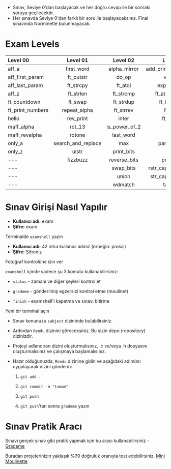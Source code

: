 - Sınav, Seviye 0'dan başlayacak ve her doğru cevap ile bir sonraki soruya geçilecektir. 
- Her sınavda Seviye 0'dan farklı bir soru ile başlayacaksınız. Final sınavında Norminette bulunmayacak.

# Exam Levels

Level 00          | Level 01            | Level 02          | Level 03          | Level 04            | Level 05
:-----------  	  | :-----------:       | :-----------:     | -----------:      | -----------:        | -----------:
aff_a             | first_word          | alpha_mirror      | add_prime_sum     | check_mate          | brackets
aff_first_param	  | ft_putstr           | do_op	            | epur_str          | fprime              | print_memory
aff_last_param	  | ft_strcpy           | ft_atoi	      	| expand_str        | ft_itoa             | rpn_calc
aff_z		  | ft_strlen                 | ft_strcmp 		        | ft_atoi_base      | ft_list_foreach     | cycle_detector
ft_countdown	  | ft_swap		          | ft_strdup 	      | ft_list_size      | ft_list_remove_if   | options
ft_print_numbers  | repeat_alpha		| ft_strrev	      | ft_range          | ft_split            | biggest_pal
hello		  | rev_print	          |	inter		    	| ft_rrange         | rev_wstr            |
maff_alpha	  | rot_13	          |	is_power_of_2       			| hidenp            | rostring            |
maff_revalpha	  | rotone          	  |	last_word 	    | lcm               | sort_int_tab        |
only_a	          | search_and_replace	|	max     		| paramsum          | sort_list           |
only_z	          | ulstr             	|	print_bits	            	| pgcd              | flood_fill
---	          |    fizzbuzz                	| reverse_bits        | print_hex         | brainfuck
---	          |                     	| swap_bits      | rstr_capitalizer  | ft_itoa_base
---           |                     	| union         | str_capitalizer   | moment
---	          |                     	| wdmatch            | tab_mult         




# Sınav Girişi Nasıl Yapılır

- **Kullanıcı adı:** exam
- **Şifre:** exam

Terminalde `examshell` yazın

- **Kullanıcı adı:** 42 intra kullanıcı adınız (örneğin: prossi)
- **Şifre:** Şifreniz

Fotoğraf kontrolüne izin ver

`examshell` içinde sadece şu 3 komutu kullanabilirsiniz:

- `status` - zamanı ve diğer şeyleri kontrol et

- `grademe` - gönderilmiş egzersizi kontrol etme (moulinet)

- `finish` - examshell'i kapatma ve sınavı bitirme

Yeni bir terminal açın

- Sınav konunuzu `subject` dizininde bulabilirsiniz.
- Ardından `Rendu` dizinini göreceksiniz. Bu sizin depo (repository) dizinizdir.
- Projeyi adlandıran dizini oluşturmalısınız, .c ve/veya .h dosyasını oluşturmalısınız ve çalışmaya başlamalısınız.
- Hazır olduğunuzda, `Rendu` dizinine gidin ve aşağıdaki adımları uygulayarak dizini gönderin:

  1. `git add .`

  2. `git commit -m "tamam"`

  3. `git push`

  4. `git push`'tan sonra `grademe` yazın

# Sınav Pratik Aracı
Sınavı gerçek sınav gibi pratik yapmak için bu aracı kullanabilirsiniz - [Grademe](https://grademe.fr/)

Buradan projelerinizin yaklaşık %70 doğruluk oranıyla test edebilirsiniz. [Mini Moulinette](https://github.com/khairulhaaziq/mini-moulinette)